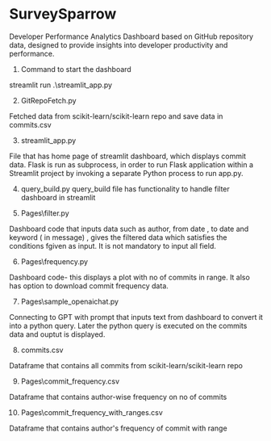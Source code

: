 # SurveySparrow

Developer Performance Analytics Dashboard based on GitHub repository data, designed to provide insights into developer productivity and performance.

1. Command to start the dashboard

streamlit run .\streamlit_app.py

2. GitRepoFetch.py 

Fetched data from scikit-learn/scikit-learn repo and save data in commits.csv 

3. streamlit_app.py

File that has home page of streamlit dashboard, which displays commit data. 
Flask is run as subprocess, in order to run Flask application within a Streamlit project by invoking a separate Python process to run app.py.

4. query_build.py
query_build file has functionality to handle filter dashboard in streamlit

5. Pages\filter.py

Dashboard code that inputs data such as author, from date , to date and keyword ( in message) , gives the filtered data which satisfies the conditions fgiven as input. It is not mandatory to input all field.

6. Pages\frequency.py

Dashboard code- this displays a plot with no of commits in range. It also has option to download commit frequency data.

7. Pages\sample_openaichat.py

Connecting to GPT with prompt that inputs text from dashboard to convert it into a python query. Later the python query is executed on the commits data and ouptut is displayed.

8. commits.csv

Dataframe that contains all commits from scikit-learn/scikit-learn repo

9. Pages\commit_frequency.csv

Dataframe that contains author-wise frequency on no of commits

10. Pages\commit_frequency_with_ranges.csv

Dataframe that contains author's frequency of commit with range 

